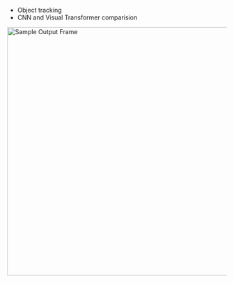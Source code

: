 - Object tracking
- CNN and Visual Transformer comparision
<img src="https://github.com/jedrzej-put/video-processing/blob/main/Billiards-Object-Tracking/img/result.png" width="800" height="570"  title="Sample Output Frame">
